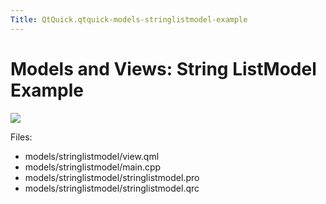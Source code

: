 ```yaml
---
Title: QtQuick.qtquick-models-stringlistmodel-example
---
```

        
Models and Views: String ListModel Example
==========================================

<span class="subtitle"></span>
<span id="details"></span>
![](https://developer.ubuntu.com/static/devportal_uploaded/c6cd8459-53c8-40b3-82ba-0bc4aae32c48-api/apps/qml/sdk-15.04.5/qtquick-models-stringlistmodel-example/images/qml-stringlistmodel-example.png)

Files:

-   models/stringlistmodel/view.qml
-   models/stringlistmodel/main.cpp
-   models/stringlistmodel/stringlistmodel.pro
-   models/stringlistmodel/stringlistmodel.qrc

